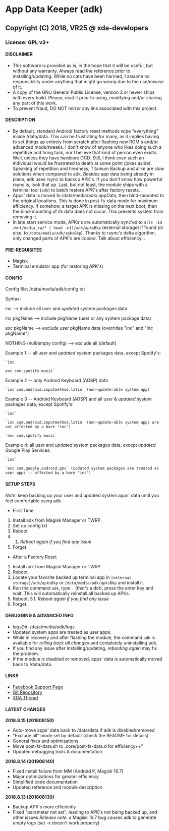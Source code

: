 # App Data Keeper (adk)
## Copyright (C) 2018, VR25 @ xda-developers
### License: GPL v3+



#### DISCLAIMER

- This software is provided as is, in the hope that it will be useful, but without any warranty. Always read the reference prior to installing/updating. While no cats have been harmed, I assume no responsibility under anything that might go wrong due to the use/misuse of it.
- A copy of the GNU General Public License, version 3 or newer ships with every build. Please, read it prior to using, modifying and/or sharing any part of this work.
- To prevent fraud, DO NOT mirror any link associated with this project.



#### DESCRIPTION

- By default, standard Android factory reset methods wipe "everything" inside /data/data. This can be frustrating for many, as it implies having to set things up entirely from scratch after flashing new ROM's and/or advanced mods/tweaks. I don't know of anyone who likes doing such a repetitive and tiring task, nor I believe that kind of person even exists. Well, unless they have hardcore OCD. Still, I think even such an individual would be frustrated to death at some point (jokes aside). Speaking of repetition and tiredness, Titanium Backup and alike are slow solutions when compared to adk. Besides app data being already in place, adk uses rsync to backup APK's. If you don't know how powerful rsync is, look that up. Last, but not least, the module ships with a terminal tool (`adk`) to batch restore APK's after factory resets.
- Apps' data is moved to /data/media/adk/.appData, then bind-mounted to the original locations. This is done in post-fs-data mode for maximum efficiency. If somehow, a target APK is missing on the next boot, then the bind-mounting of its data does not occur. This prevents system from removing it.
- In late start service mode, APKs's are automatically sync'ed to `$(ls -1d /mnt/media_rw/* | head -n1)/adk/apksBkp` (external storage) if found (or else, to `/data/media/adk/apksBkp`). Thanks to rsync's delta algorithm, only changed parts of APK's are copied. Talk about efficiency...



#### PRE-REQUISITES

- Magisk
- Terminal emulator app (for restoring APK's)



#### CONFIG


Config file: /data/media/adk/config.txt


Syntax:

  inc --> include all user and *updated* system packages data

  inc pkgName --> include pkgName (user or any system package data)

  exc pkgName --> exclude *user* pkgName data (overrides "inc" and "inc pkgName")

  NOTHING (null/empty config) --> exclude all (default)


Example 1 -- all user and *updated* system packages data, except Spotify's:

    `inc

    exc com.spotify music`


Example 2 -- only Android Keyboard (AOSP) data

    `inc com.android.inputmethod.latin` (non-update-able system app)


Example 3 -- Android Keyboard (AOSP) and all user & *updated* system packages data, except Spotify's:

    `inc`

    `inc com.android.inputmethod.latin` (non-update-able system apps are not affected by a bare "inc")

    `exc com.spotify music`


Example 4: all user and *updated* system packages data, except *updated* Google Play Services:

    `inc`

    `exc com.google.android.gms` (updated system packages are treated as user apps -- affected by a bare "inc")



#### SETUP STEPS

*Note*: keep backing up your user and updated system apps' data until you feel comfortable using adk.

- First Time
1. Install adk from Magisk Manager or TWRP.
2. Set up config.txt
3. Reboot
3. 1. *Reboot again if you find any issue*
4. Forget.

- After a Factory Reset
1. Install adk from Magisk Manager or TWRP.
2. Reboot.
3. Locate your favorite backed up terminal app in `[external storage]/adk/apksBkp` or `/data/media/adk/apksBkp` and install it.
4. Run the command `adk`, type `.` (that's a dot), press the enter key and wait. This will automatically reinstall all backed up APKs.
5. Reboot.
5.1. *Reboot again if you find any issue*
6. Forget.



#### DEBUGGING & ADVANCED INFO

- logsDir: /data/media/adk/logs
- Updated system apps are treated as user apps.
- While in recovery and after flashing the module, the command `adk` is available for *rolling back all changes* and completely uninstalling adk.
- If you find any issue after installing/updating, *rebooting again* may fix the problem.
- If the module is disabled or removed, apps' data is automatically moved back to /data/data.



#### LINKS

- [Facebook Support Page](https://facebook.com/VR25-at-xda-developers-258150974794782)
- [Git Repository](https://github.com/Magisk-Modules-Repo/App-Data-Keeper)
- [XDA Thread](https://forum.xda-developers.com/apps/magisk/magisk-module-app-data-keeper-adk-t3822278)



#### LATEST CHANGES

**2018.8.15 (201808150)**
- Auto-move apps' data back to /data/data if adk is disabled/removed
- "Exclude all" mode set by default (check the README for details)
- General fixes and optimizations
- Move post-fs-data.sh to .core/post-fs-data.d for efficiency++"
- Updated debugging tools & documentation

**2018.8.14 (201808140)**
- Fixed install failure from MM (Android P, Magisk 16.7)
- Major optimizations for greater efficiency
- Simplified code documentation
- Updated reference and module description

**2018.8.13 (201808130)**
- Backup APK's more efficiently
- Fixed "parameter not set", leading to APK's not being backed up, and other issues
  *Release note*: a Magisk 16.7 bug causes adk to generate empty logs (set -x doesn't work properly)
